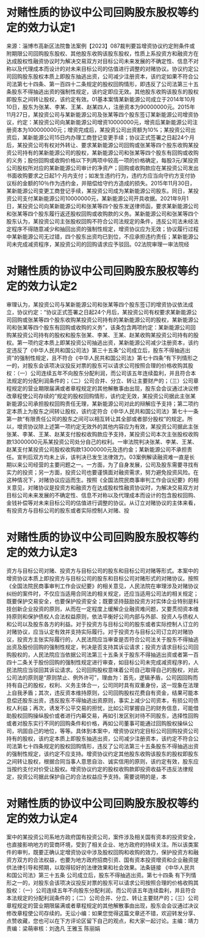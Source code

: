 # 对赌性质的协议中公司回购股东股权等约定的效力认定1

来源：淄博市高新区法院鲁法案例【2023】087裁判要旨增资协议约定附条件或附期限公司回购股东股权、其他股东收购该股东股权，性质上系投资方和融资方在达成股权性融资协议时为解决交易双方对目标公司未来发展的不确定性、信息不对称以及代理成本而设计的对未来目标公司的估值进行调整的对赌协议。协议约定公司回购股东股权本质上即股东抽逃出资，公司减少注册资本，该约定如果不符合公司法第七十四条、第一百四十二条规定的股权回购情形，即违反了公司法第三十五条股东不得抽逃出资的强制性规定，该约定即应无效。其他股东收购该股东的股权即股东之间转让股权，该约定有效。01基本案情某新能源公司成立于2014年10月10日，股东为张某、李某、王某、赵某四人，注册资本为90000000元。2015年11月27日，某投资公司与某新能源公司及张某等四个股东签订某新能源公司增资协议，约定：某投资公司向某新能源公司增资10000000元，增资后某新能源公司注册资本为100000000元；增资完成后，某投资公司出资额为10%；某投资公司出资后，某新能源公司15日内办理工商登记变更手续；协议正式签署之日起24个月后，某投资公司有权对外转让、要求某新能源公司回购或张某等四个股东收购某投资公司持有的某新能源公司的股权，某新能源公司和张某等四个股东有回购或收购的义务；股份回购或收购价格以下列两项中较高一项的价格确定，每股3元/某投资公司股权所对应的某新能源公司审计的净资产；回购或收购款应在某投资公司发出书面收购要求之日起1个月内支付；如发生违约行为，违约方应当向守约方支付协议标的金额的10％作为违约金，并赔偿给守约方造成的损失。2015年11月30日，某新能源公司变更工商登记手续，某投资公司成为某新能源公司股东。同日，某投资公司支付某新能源公司10000000元，某新能源公司开具收据。2021年9月1日，某投资公司向某新能源公司和张某等四个股东发送律师函，要求某新能源公司和张某等四个股东履行返还股权回购或收购款的义务。某新能源公司和张某等四个股东认为，某投资公司主张股权回购不符合公司法规定的条件，违反公司法未经法定程序不得随意减少和抽回出资的强制性规定，增资协议应为无效；协议履行过程中某新能源公司无过错，四个股东出资均已到位，不应承担违约责任；某新能源公司未完成减资程序，某投资公司的回购请求应予驳回。02法院审理一审法院经

# 对赌性质的协议中公司回购股东股权等约定的效力认定2

审理认为，某投资公司与某新能源公司和张某等四个股东签订的增资协议依法成立，协议约定：“协议正式签署之日起24个月后，某投资公司有权要求某新能源公司回购或张某等四个股东收购某投资公司持有的某新能源公司的股权，某新能源公司和张某等四个股东有回购或收购的义务”，该条包含两项约定：某新能源公司回购某投资公司持有的股权和股东张某、李某、王某、赵某收购某投资公司持有的股权。第一项约定本质上即某投资公司抽逃出资，某新能源公司减少注册资本，该约定违反了《中华人民共和国公司法》第三十五条“公司成立后，股东不得抽逃出资”的强制性规定，且不符合《中华人民共和国公司法》第七十四条“有下列情形之一的，对股东会该项决议投反对票的股东可以请求公司按照合理的价格收购其股权：（一）公司连续五年不向股东分配利润，而公司该五年连续盈利，并且符合本法规定的分配利润条件的；（二）公司合并、分立、转让主要财产的；（三）公司章程规定的营业期限届满或者章程规定的其他解散事由出现，股东会会议通过决议修改章程使公司存续的”规定的股权回购情形，该约定无效，某投资公司据此主张某新能源公司承担股权回购责任无理，某新能源公司对此的辩解应予支持；第二项约定本质上为股东之间转让股权，该约定符合《中华人民共和国公司法》第七十一条第一款“有限责任公司的股东之间可以相互转让其全部或者部分股权”的规定。所以，增资协议除上述第一项约定无效外的其他内容应为有效，某投资公司据此主张张某、李某、王某、赵某支付股权收购款应予支持，某投资公司本次主张股权收购款13000000元系某投资公司处分自己的权利。一审法院判决张某、李某、王某、赵某支付某投资公司股权收购款13000000元及违约金；某新能源公司不承担责任。宣判后双方均未上诉，该判决已发生法律效力。03案例解读融资难一直是长期以来公司经营的主要问题之一。一方面，为了自身发展，公司及股东需要寻找有实力的投资；另一方面，投资公司也要谨慎面对融资需求，努力避免投资风险。在这种情况下，对赌协议应运而生。按照《全国法院民商事审判工作会议纪要》的相关意见，对赌协议是投资方和融资方在达成股权性融资协议时，为解决交易双方对目标公司未来发展的不确定性、信息不对称以及代理成本而设计的包含股权回购、金钱补偿等对未来目标公司的估值进行调整的协议。从订立对赌协议的主体来看，有投资方与目标公司的股东或者实际控制人对赌、投

# 对赌性质的协议中公司回购股东股权等约定的效力认定3

资方与目标公司对赌、投资方与目标公司的股东和目标公司对赌等形式。本案中的增资协议本质上即投资方与目标公司的股东和目标公司对赌形式的对赌协议。按照《全国法院民商事审判工作会议纪要》的相关意见，人民法院在审理涉及对赌协议纠纷的案件时，不仅应当适用合同法的相关规定，还应当适用公司法的相关规定；既要保护交易安全，也要保护投资安全；既要坚持鼓励投资方对实体企业特别是科技创新企业投资的原则，从而在一定程度上缓解企业融资难问题，又要贯彻资本维持原则和保护债权人合法权益原则，依法平衡好公司内部与外部、投资人与债权人和公司以及股东各方的利益。对于投资方与目标公司的股东或者实际控制人订立的对赌协议，应当认定有效并支持实际履行。对于投资方与目标公司订立的对赌协议，投资方主张实际履行的，人民法院应当审查是否符合公司法关于股东不得抽逃出资及股份回购的强制性规定，判决是否支持其诉讼请求；投资方请求目标公司回购股权的，人民法院应当依据公司法第三十五条关于股东不得抽逃出资或者第一百四十二条关于股份回购的强制性规定进行审查，如目标公司未完成减资程序的，人民法院应当驳回其诉讼请求。公司回购股权意味着公司自己取得自己的股权，对此公司法的原则是“原则禁止、例外许可”，理由为：首先，逻辑矛盾，公司因回购而持有自己的股权，权利、义务主体合一，公司同时具有双重身份，这一现象在法理上自我矛盾；其次，违反资本维持原则，公司回购股权花费自有资金，结果可能本息偿还股东出资，违反股东不得抽逃出资原则，事实上减少公司资本，有损公司债权人利益；再次，诱发不公平交易的担忧，比如公司掌握自己的财务信息，可能借助股权回购操纵股价或者进行内幕交易，再如引发区别对待不同股东，选择性回购或者对股东实行不同的回购条件和价格，再如公司董事可能通过回购股权操纵公司，巩固自己的地位，等等。具体到本案中，增资协议约定目标公司回购投资公司持有的股权，该约定本质上即股东抽逃出资，公司减少注册资本，该约定不符合公司法第七十四条规定的股权回购情形，违反了公司法第三十五条股东不得抽逃出资的强制性规定，该约定不应支持。增资协议约定其他股东收购该股东的股权即股东之间转让股权，根据合同当事人意思自治、诚实信用的原则，该约定有效，股东应当按约支付对价受让股权。增资协议约定的股权收购款即投资收益不违反法律规定，投资公司据此保护自己的合法权益应予支持。需要说明的是，本

# 对赌性质的协议中公司回购股东股权等约定的效力认定4

案中的某投资公司系地方政府国有投资公司，案件涉及相关国有资本的投资安全，也直接影响地方的营商环境，受到了相关企业、地方政府的持续关注。所以该类案件的审判，既要正确认定增资协议中涉及股权回购和收购的效力，保护投资方和融资方双方的合法权益，也要为地方政府招商引资、国有资本投资增资和企业融资提供法律引导和预期，以取得较好的法律效果和社会效果。法条链接 《中华人民共和国公司法》第三十五条 公司成立后，股东不得抽逃出资。第七十四条 有下列情形之一的，对股东会该项决议投反对票的股东可以请求公司按照合理的价格收购其股权：（一）公司连续五年不向股东分配利润，而公司该五年连续盈利，并且符合本法规定的分配利润条件的；（二）公司合并、分立、转让主要财产的；（三）公司章程规定的营业期限届满或者章程规定的其他解散事由出现，股东会会议通过决议修改章程使公司存续的。无讼小编：如果您觉得这篇文章还不错，欢迎转发分享、点赞收藏，您也可以在下方评论区留下自己的观点，和大家一起讨论。主编：靖力责编：梁萌审核：刘逸凡 王雅玉 陈丽娟

